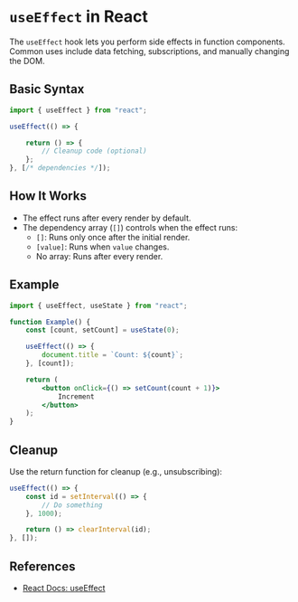 # `useEffect` in React

The `useEffect` hook lets you perform side effects in function components. Common uses include data fetching, subscriptions, and manually changing the DOM.

## Basic Syntax

```jsx
import { useEffect } from "react";

useEffect(() => {

    return () => {
        // Cleanup code (optional)
    };
}, [/* dependencies */]);
```

## How It Works

- The effect runs after every render by default.
- The dependency array (`[]`) controls when the effect runs:
    - `[]`: Runs only once after the initial render.
    - `[value]`: Runs when `value` changes.
    - No array: Runs after every render.

## Example

```jsx
import { useEffect, useState } from "react";

function Example() {
    const [count, setCount] = useState(0);

    useEffect(() => {
        document.title = `Count: ${count}`;
    }, [count]);

    return (
        <button onClick={() => setCount(count + 1)}>
            Increment
        </button>
    );
}
```

## Cleanup

Use the return function for cleanup (e.g., unsubscribing):

```jsx
useEffect(() => {
    const id = setInterval(() => {
        // Do something
    }, 1000);

    return () => clearInterval(id);
}, []);
```

## References

- [React Docs: useEffect](https://react.dev/reference/react/useEffect)